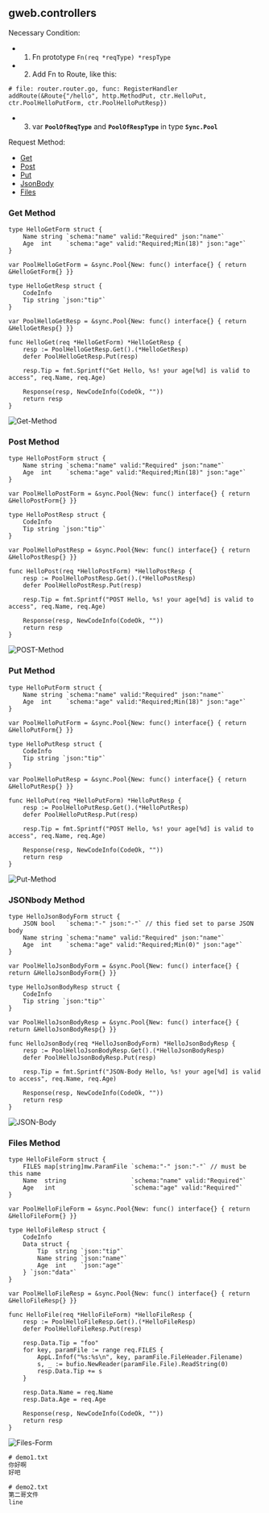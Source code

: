 ## gweb.controllers

Necessary Condition:

* 1. Fn prototype `Fn(req *reqType) *respType`
* 2. Add Fn to Route, like this:
```golang
# file: router.router.go, func: RegisterHandler
addRoute(&Route{"/hello", http.MethodPut, ctr.HelloPut, ctr.PoolHelloPutForm, ctr.PoolHelloPutResp})
```
* 3. var **`PoolOfReqType`** and **`PoolOfRespType`** in type **`Sync.Pool`**

Request Method: 

* [Get](#get-method) 
* [Post](#post-method)
* [Put](#put-method)
* [JsonBody](#jsonbody-method)
* [Files](#files-method)

### Get Method

```golang
type HelloGetForm struct {
	Name string `schema:"name" valid:"Required" json:"name"`
	Age  int    `schema:"age" valid:"Required;Min(18)" json:"age"`
}

var PoolHelloGetForm = &sync.Pool{New: func() interface{} { return &HelloGetForm{} }}

type HelloGetResp struct {
	CodeInfo
	Tip string `json:"tip"`
}

var PoolHelloGetResp = &sync.Pool{New: func() interface{} { return &HelloGetResp{} }}

func HelloGet(req *HelloGetForm) *HelloGetResp {
	resp := PoolHelloGetResp.Get().(*HelloGetResp)
	defer PoolHelloGetResp.Put(resp)

	resp.Tip = fmt.Sprintf("Get Hello, %s! your age[%d] is valid to access", req.Name, req.Age)

	Response(resp, NewCodeInfo(CodeOk, ""))
	return resp
}
```

![Get-Method](https://raw.githubusercontent.com/yeqown/gweb-usage-smaples/master/recommended-usage/screenshots/getmethod.png)

### Post Method

```golang
type HelloPostForm struct {
	Name string `schema:"name" valid:"Required" json:"name"`
	Age  int    `schema:"age" valid:"Required;Min(18)" json:"age"`
}

var PoolHelloPostForm = &sync.Pool{New: func() interface{} { return &HelloPostForm{} }}

type HelloPostResp struct {
	CodeInfo
	Tip string `json:"tip"`
}

var PoolHelloPostResp = &sync.Pool{New: func() interface{} { return &HelloPostResp{} }}

func HelloPost(req *HelloPostForm) *HelloPostResp {
	resp := PoolHelloPostResp.Get().(*HelloPostResp)
	defer PoolHelloPostResp.Put(resp)

	resp.Tip = fmt.Sprintf("POST Hello, %s! your age[%d] is valid to access", req.Name, req.Age)

	Response(resp, NewCodeInfo(CodeOk, ""))
	return resp
}
```
![POST-Method](https://raw.githubusercontent.com/yeqown/gweb-usage-smaples/master/recommended-usage/screenshots/postmethod.png)

### Put Method

```golang
type HelloPutForm struct {
	Name string `schema:"name" valid:"Required" json:"name"`
	Age  int    `schema:"age" valid:"Required;Min(18)" json:"age"`
}

var PoolHelloPutForm = &sync.Pool{New: func() interface{} { return &HelloPutForm{} }}

type HelloPutResp struct {
	CodeInfo
	Tip string `json:"tip"`
}

var PoolHelloPutResp = &sync.Pool{New: func() interface{} { return &HelloPutResp{} }}

func HelloPut(req *HelloPutForm) *HelloPutResp {
	resp := PoolHelloPutResp.Get().(*HelloPutResp)
	defer PoolHelloPutResp.Put(resp)

	resp.Tip = fmt.Sprintf("POST Hello, %s! your age[%d] is valid to access", req.Name, req.Age)

	Response(resp, NewCodeInfo(CodeOk, ""))
	return resp
}
```

![Put-Method](https://raw.githubusercontent.com/yeqown/gweb-usage-smaples/master/recommended-usage/screenshots/putmethod.png)

### JSONbody Method

```golang
type HelloJsonBodyForm struct {
	JSON bool   `schema:"-" json:"-"` // this fied set to parse JSON body
	Name string `schema:"name" valid:"Required" json:"name"`
	Age  int    `schema:"age" valid:"Required;Min(0)" json:"age"`
}

var PoolHelloJsonBodyForm = &sync.Pool{New: func() interface{} { return &HelloJsonBodyForm{} }}

type HelloJsonBodyResp struct {
	CodeInfo
	Tip string `json:"tip"`
}

var PoolHelloJsonBodyResp = &sync.Pool{New: func() interface{} { return &HelloJsonBodyResp{} }}

func HelloJsonBody(req *HelloJsonBodyForm) *HelloJsonBodyResp {
	resp := PoolHelloJsonBodyResp.Get().(*HelloJsonBodyResp)
	defer PoolHelloJsonBodyResp.Put(resp)

	resp.Tip = fmt.Sprintf("JSON-Body Hello, %s! your age[%d] is valid to access", req.Name, req.Age)

	Response(resp, NewCodeInfo(CodeOk, ""))
	return resp
}
```

![JSON-Body](https://raw.githubusercontent.com/yeqown/gweb-usage-smaples/master/recommended-usage/screenshots/jsonbody.png)

### Files Method

```golang
type HelloFileForm struct {
	FILES map[string]mw.ParamFile `schema:"-" json:"-"` // must be this name
	Name  string                  `schema:"name" valid:"Required"`
	Age   int                     `schema:"age" valid:"Required"`
}

var PoolHelloFileForm = &sync.Pool{New: func() interface{} { return &HelloFileForm{} }}

type HelloFileResp struct {
	CodeInfo
	Data struct {
		Tip  string `json:"tip"`
		Name string `json:"name"`
		Age  int    `json:"age"`
	} `json:"data"`
}

var PoolHelloFileResp = &sync.Pool{New: func() interface{} { return &HelloFileResp{} }}

func HelloFile(req *HelloFileForm) *HelloFileResp {
	resp := PoolHelloFileResp.Get().(*HelloFileResp)
	defer PoolHelloFileResp.Put(resp)

	resp.Data.Tip = "foo"
	for key, paramFile := range req.FILES {
		AppL.Infof("%s:%s\n", key, paramFile.FileHeader.Filename)
		s, _ := bufio.NewReader(paramFile.File).ReadString(0)
		resp.Data.Tip += s
	}

	resp.Data.Name = req.Name
	resp.Data.Age = req.Age

	Response(resp, NewCodeInfo(CodeOk, ""))
	return resp
}
```

![Files-Form](https://raw.githubusercontent.com/yeqown/gweb-usage-smaples/master/recommended-usage/screenshots/files.png)

```txt
# demo1.txt
你好啊
好吧

# demo2.txt
第二哥文件
line
```
